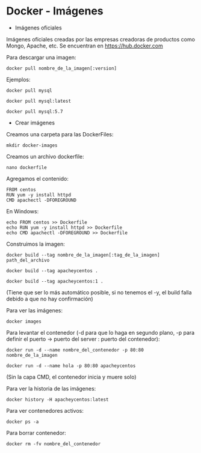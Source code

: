 # Docker - Imágenes
 - Imágenes oficiales

Imágenes oficiales creadas por las empresas creadoras de productos como Mongo, Apache, etc. Se encuentran en https://hub.docker.com

Para descargar una imagen:

`docker pull nombre_de_la_imagen[:version]`

Ejemplos:

`docker pull mysql`

`docker pull mysql:latest`

`docker pull mysql:5.7`


 - Crear imágenes

Creamos una carpeta para las DockerFiles:

`mkdir docker-images`

Creamos un archivo dockerfile:

`nano dockerfile`

Agregamos el contenido:

```
FROM centos
RUN yum -y install httpd
CMD apachectl -DFOREGROUND
```

En Windows:

```
echo FROM centos >> Dockerfile
echo RUN yum -y install httpd >> Dockerfile
echo CMD apachectl -DFOREGROUND >> Dockerfile
```

Construimos la imagen:

`docker build --tag nombre_de_la_imagen[:tag_de_la_imagen] path_del_archivo`

`docker build --tag apacheycentos .`

`docker build --tag apacheycentos:1 .`

(Tiene que ser lo más automático posible, si no tenemos el -y, el build falla debido a que no hay confirmación)

Para ver las imágenes:

`docker images`

Para levantar el contenedor (-d para que lo haga en segundo plano, -p para definir el puerto -> puerto del server : puerto del contenedor):

`docker run -d --name nombre_del_contenedor -p 80:80 nombre_de_la_imagen`

`docker run -d --name hola -p 80:80 apacheycentos`

(Sin la capa CMD, el contenedor inicia y muere solo)

Para ver la historia de las imágenes:

`docker history -H apacheycentos:latest`

Para ver contenedores activos:

`docker ps -a`

Para borrar contenedor:

`docker rm -fv nombre_del_contenedor`




